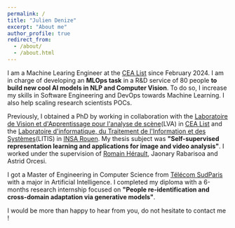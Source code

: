 ```yaml
---
permalink: /
title: "Julien Denize"
excerpt: "About me"
author_profile: true
redirect_from: 
  - /about/
  - /about.html
---
```


I am a Machine Learing Engineer at the [CEA List](https://list.cea.fr/fr/) since February 2024. I am in charge of developing an **MLOps task** in a R&D service of 80 people **to build new cool AI models in NLP and Computer Vision**. To do so, I increase my skills in Software Engineering and DevOps towards Machine Learning. I also help scaling research scientists POCs.

Previously, I obtained a PhD by working in collaboration with the [Laboratoire de Vision et d'Apprentissage pour l'analyse de scène](https://kalisteo.cea.fr/index.php/ai/)(LVA) in [CEA List](https://list.cea.fr/fr/) and the [Laboratoire d'informatique, du Traitement de l'Information et des Systèmes](https://www.litislab.fr/)(LITIS) in [INSA Rouen](https://www.insa-rouen.fr/). My thesis subject was **"Self-supervised representation learning and applications for image and video analysis"**. I worked under the supervision of [Romain Hérault](https://rherault.pages.insa-rouen.fr/website/pages/welcome-fr.html), Jaonary Rabarisoa and Astrid Orcesi.

I got a Master of Engineering in Computer Science from [Télécom SudParis](https://www.telecom-sudparis.eu/) with a major in Artificial Intelligence. I completed my diploma with a 6-months research internship focused on **"People re-identification and cross-domain adaptation via generative models"**.

I would be more than happy to hear from you, do not hesitate to contact me !
